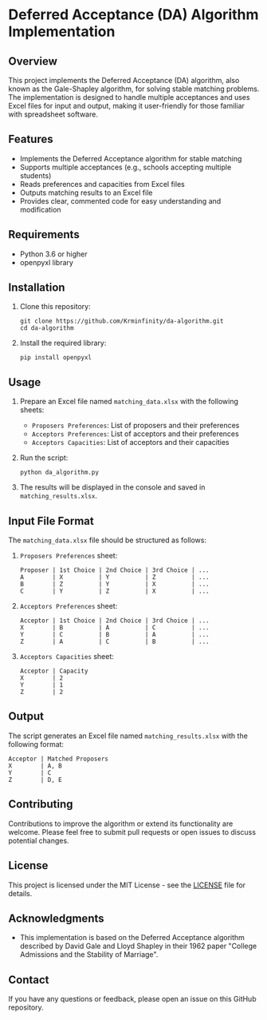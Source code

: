 # Deferred Acceptance (DA) Algorithm Implementation

## Overview

This project implements the Deferred Acceptance (DA) algorithm, also known as the Gale-Shapley algorithm, for solving stable matching problems. The implementation is designed to handle multiple acceptances and uses Excel files for input and output, making it user-friendly for those familiar with spreadsheet software.

## Features

- Implements the Deferred Acceptance algorithm for stable matching
- Supports multiple acceptances (e.g., schools accepting multiple students)
- Reads preferences and capacities from Excel files
- Outputs matching results to an Excel file
- Provides clear, commented code for easy understanding and modification

## Requirements

- Python 3.6 or higher
- openpyxl library

## Installation

1. Clone this repository:
   ```
   git clone https://github.com/Krminfinity/da-algorithm.git
   cd da-algorithm
   ```

2. Install the required library:
   ```
   pip install openpyxl
   ```

## Usage

1. Prepare an Excel file named `matching_data.xlsx` with the following sheets:
   - `Proposers Preferences`: List of proposers and their preferences
   - `Acceptors Preferences`: List of acceptors and their preferences
   - `Acceptors Capacities`: List of acceptors and their capacities

2. Run the script:
   ```
   python da_algorithm.py
   ```

3. The results will be displayed in the console and saved in `matching_results.xlsx`.

## Input File Format

The `matching_data.xlsx` file should be structured as follows:

1. `Proposers Preferences` sheet:
   ```
   Proposer | 1st Choice | 2nd Choice | 3rd Choice | ...
   A        | X          | Y          | Z          | ...
   B        | Z          | Y          | X          | ...
   C        | Y          | Z          | X          | ...
   ```

2. `Acceptors Preferences` sheet:
   ```
   Acceptor | 1st Choice | 2nd Choice | 3rd Choice | ...
   X        | B          | A          | C          | ...
   Y        | C          | B          | A          | ...
   Z        | A          | C          | B          | ...
   ```

3. `Acceptors Capacities` sheet:
   ```
   Acceptor | Capacity
   X        | 2
   Y        | 1
   Z        | 2
   ```

## Output

The script generates an Excel file named `matching_results.xlsx` with the following format:

```
Acceptor | Matched Proposers
X        | A, B
Y        | C
Z        | D, E
```

## Contributing

Contributions to improve the algorithm or extend its functionality are welcome. Please feel free to submit pull requests or open issues to discuss potential changes.

## License

This project is licensed under the MIT License - see the [LICENSE](LICENSE) file for details.

## Acknowledgments

- This implementation is based on the Deferred Acceptance algorithm described by David Gale and Lloyd Shapley in their 1962 paper "College Admissions and the Stability of Marriage".

## Contact

If you have any questions or feedback, please open an issue on this GitHub repository.
